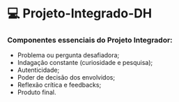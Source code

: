# :computer:   Projeto-Integrado-DH

### Componentes essenciais do Projeto Integrador:

  - Problema ou pergunta desafiadora;
  - Indagação constante (curiosidade e pesquisa);
  - Autenticidade;
  - Poder de decisão dos envolvidos;
  - Reflexão crítica e feedbacks;
  - Produto final.

<!-- Teste de Acesso à pasta do Projeto Integrador -->
<!-- À proposito, isso é um comentário em MarkDown -->
